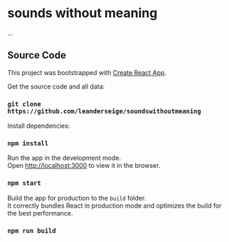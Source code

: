 # sounds without meaning

...


## Source Code

This project was bootstrapped with [Create React App](https://github.com/facebook/create-react-app).

Get the source code and all data:
### `git clone https://github.com/leanderseige/soundswithoutmeaning`

Install dependencies:
### `npm install`

Run the app in the development mode.<br />
Open [http://localhost:3000](http://localhost:3000) to view it in the browser.
### `npm start`

Build the app for production to the `build` folder.<br />
It correctly bundles React in production mode and optimizes the build for the best performance.
### `npm run build`
